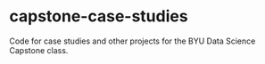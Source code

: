 # capstone-case-studies

Code for case studies and other projects for the BYU Data Science Capstone class.
